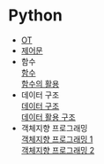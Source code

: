 # Python
- [OT](/23-01/230116.md)
- [제어문](/23-01/230117.md)
- 함수  
[함수](/23-01/230118.md)  
[함수의 활용](/23-01/230119.md)
- 데이터 구조  
[데이터 구조](/23-01/230125.md)  
[데이터 활용 구조](/23-01/230126.md)
- 객체지향 프로그래밍  
[객체지향 프로그래밍 1](/23-01/230130.md)  
[객체지향 프로그래밍 2](/23-01/230131.md)

